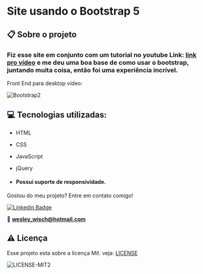 # Site usando o Bootstrap 5

  ## 📋 Sobre o projeto

###  Fiz esse site em conjunto com um tutorial no youtube Link: [link pro vídeo](https://www.youtube.com/watch?v=ItwUZ4fK6hQ) e me deu uma boa base de como usar o bootstrap, juntando muita coisa, então foi uma experiência incrível.

  
Front End para desktop vídeo:

![Bootstrap2](https://user-images.githubusercontent.com/79159487/118484495-48cb9680-b6e5-11eb-8a3d-069e97f462b6.gif)

 
 ## 💻 Tecnologias utilizadas:

- HTML
- CSS
- JavaScript
- jQuery

-  ####  Possui suporte de responsividade.

  Gostou do meu projeto? Entre em contato comigo!

[![Linkedin Badge](https://img.shields.io/badge/-LinkedIn-blue?style=flat-square&logo=Linkedin&logoColor=white&link=https://www.linkedin.com/in/wesley-wisch/)](https://www.linkedin.com/in/wesley-wisch/)

📧 **[wesley_wisch@hotmail.com](mailto:wesley_wisch@hotmail.com)**

##  ⚠️  Licença
Esse projeto esta sobre a licença Mit. veja: [LICENSE](https://github.com/wesleywisch/Repositorio-Bootstrap/blob/main/LICENSE)

![LICENSE-MIT2](https://user-images.githubusercontent.com/79159487/114733599-7c478980-9d11-11eb-98da-262603bc1c13.png)